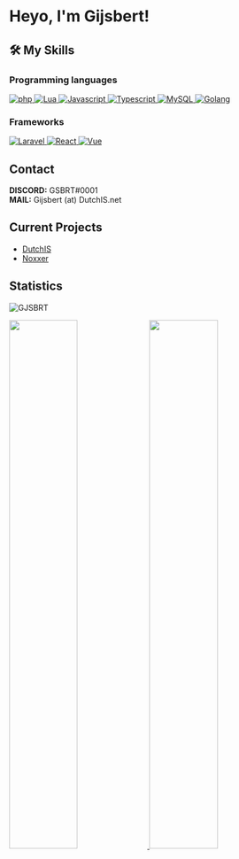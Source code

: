 <h1>Heyo, I'm Gijsbert!</h1>


## 🛠️ My Skills

### Programming languages

<p align="left"> 
  <a href="https://php.net/">
    <img alt="php" src="https://img.shields.io/badge/Php-474A8A?style=for-the-badge&logo=php&logoColor=white"/>
  </a>
<a href="https://lua.org/">
    <img alt="Lua" src="https://img.shields.io/badge/Lua-000080?style=for-the-badge&logo=lua&logoColor=white"/>
  </a>
<a href="https://www.javascript.com">
    <img alt="Javascript" src="https://img.shields.io/badge/Javascript-f0db4f?style=for-the-badge&logo=javascript&logoColor=black"/>
  </a>
  <a href="https://www.typescriptlang.org">
    <img alt="Typescript" src="https://img.shields.io/badge/Typescript-3179c6?style=for-the-badge&logo=typescript&logoColor=white"/>
  </a>
  <a href="https://www.mysql.com">
    <img alt="MySQL" src="https://img.shields.io/badge/MySQL-add8e6?style=for-the-badge&logo=mysql&logoColor=white"/>
  </a>
  <a href="https://go.dev">
    <img alt="Golang" src="https://img.shields.io/badge/Golang-007d9c?style=for-the-badge&logo=go&logoColor=white"/>
  </a>
</p>

### Frameworks
<p align="left"> 
  <a href="https://laravel.com/" target="_blank"> 
     <img alt="Laravel" src="https://img.shields.io/badge/Laravel-fb503b?style=for-the-badge&logo=laravel&logoColor=white">
   </a>
  <a href="https://reactjs.com/" target="_blank"> 
     <img alt="React" src="https://img.shields.io/badge/react-61DBFB?style=for-the-badge&logo=react&logoColor=white">
   </a>
  <a href="https://vuejs.org/" target="_blank"> 
     <img alt="Vue" src="https://img.shields.io/badge/vue-3fb984?style=for-the-badge&logo=vue&logoColor=white">
   </a>
</p>
  
## Contact
**DISCORD:** GSBRT#0001<br/>
**MAIL:** Gijsbert (at) DutchIS.net<br/>

## Current Projects
- <a href="https://dutchis.net">DutchIS</a>
- <a href="https://noxxer.net">Noxxer</a>
  
<details hidden>
<summary>Other Projects</summary>
<br>
  <ul>
    <li><a href="https://bothosted.com" target="_blank">Bot Hosted</a>(hosting)</li>
<li>Allocated Network(game network)</li>
<li>2Survival(fivem)</li>
<li>2GO(fivem)</li>
<li>Real Surival(fivem)</li>
<li>Holtenbronx(fivem)</li>
<li>Duindorp Roleplay(fivem)</li>
<li>Zwanenburg Roleplay(fivem)</li>
<li>Kronenburg Roleplay(fivem)</li>
<li>Gelderland Roleplay(fivem)</li>
<li>Sidelife RP(fivem)</li>
<li>Zieke Meuk Combat(fivem)</li>
<li>West West(fivem)</li>
<li>Berg Heuvel(fivem)</li>
<li>Minecraft Party(minecraft)</li>
  </ul>
</details>
  
## Statistics
<p align="left"> <img src="https://komarev.com/ghpvc/?username=GJSBRT&label=Profile%20views&color=0e75b6&style=flat" alt="GJSBRT"></img> </p>
<p align="left">
  <a href="https://gijs.eu">
    <img width="49.5%" src="https://github-readme-stats.vercel.app/api?username=gjsbrt&show_icons=true&theme=dark&hide_border=true" />
    <img width="49.5%" src="https://github-readme-streak-stats.herokuapp.com/?user=gjsbrt&theme=dark&hide_border=true" />
  </a>
</p>
<br>
